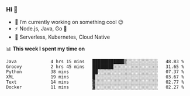 ### Hi 👋

<!--
**nodejh/nodejh** is a ✨ _special_ ✨ repository because its `README.md` (this file) appears on your GitHub profile.

Here are some ideas to get you started:

- 🔭 I’m currently working on ...
- 🌱 I’m currently learning ...
- 👯 I’m looking to collaborate on ...
- 🤔 I’m looking for help with ...
- 💬 Ask me about ...
- 📫 How to reach me: ...
- 😄 Pronouns: ...
- ⚡ Fun fact: ...
-->

- 🔭 I’m currently working on something cool :wink:
- ⚡ Node.js, Java, Go :thought_balloon:
- 🤖 Serverless, Kubernetes, Cloud Native

📊 **This week I spent my time on**

<!--START_SECTION:waka-->

```text
Java             4 hrs 15 mins   ████████████▒░░░░░░░░░░░░   48.83 %
Groovy           2 hrs 45 mins   ████████░░░░░░░░░░░░░░░░░   31.65 %
Python           38 mins         ██░░░░░░░░░░░░░░░░░░░░░░░   07.37 %
XML              19 mins         █░░░░░░░░░░░░░░░░░░░░░░░░   03.67 %
Text             14 mins         ▓░░░░░░░░░░░░░░░░░░░░░░░░   02.77 %
Docker           11 mins         ▓░░░░░░░░░░░░░░░░░░░░░░░░   02.27 %
```

<!--END_SECTION:waka-->


<!--
:traffic_light: **Visitors**

![visitors](https://visitor-badge.glitch.me/badge?page_id=nodejh.nodejh)
-->
